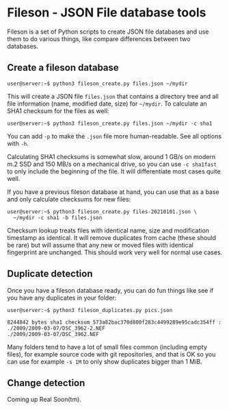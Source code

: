 # Fileson - JSON File database tools

Fileson is a set of Python scripts to create JSON file databases and
use them to do various things, like compare differences between two
databases.

## Create a fileson database

```console
user@server:~$ python3 fileson_create.py files.json ~/mydir
```

This will create a JSON file `files.json` that contains a directory tree
and all file information (name, modified date, size) for `~/mydir`.
To calculate an SHA1 checksum for the files as well:

```console
user@server:~$ python3 fileson_create.py files.json ~/mydir -c sha1
```

You can add `-p` to make the `.json` file more human-readable. See all
options with `-h`.

Calculating SHA1 checksums is somewhat slow, around 1 GB/s on modern m.2 SSD
and 150 MB/s on a mechanical drive, so you can use `-c sha1fast` to only
include the beginning of the file. It will differentiate most cases quite
well.

If you have a previous fileson database at hand, you can use that as a
base and only calculate checksums for new files:

```console
user@server:~$ python3 fileson_create.py files-20210101.json \
  ~/mydir -c sha1 -b files.json
```

Checksum lookup treats files with identical name, size and modification
timestamp as identical. It will remove duplicates from cache (these should
be rare) but will assume that any new or moved files with identical
fingerprint are unchanged. This should work very well for normal use cases.

## Duplicate detection

Once you have a fileson database ready, you can do fun things like see if
you have any duplicates in your folder:

```console
user@server:~$ python3 fileson_duplicates.py pics.json

8244842 bytes sha1 checksum 573a82bac370d800f283c4499289e95cadc354ff :
./2009/2009-03-07/DSC_3962-2.NEF
./2009/2009-03-07/DSC_3962.NEF
```

Many folders tend to have a lot of small files common (including empty files),
for example source code with git repositories, and that is OK so you can
use for example `-s 1M` to only show duplicates bigger than 1 MiB.

## Change detection

Coming up Real Soon(tm).
